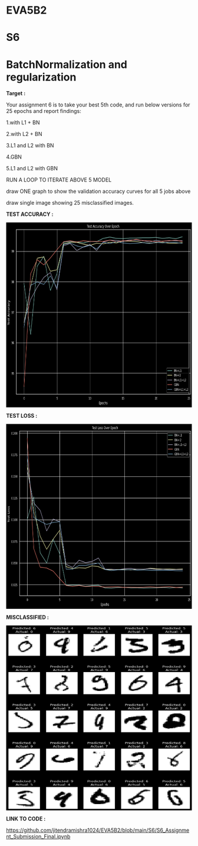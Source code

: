 # EVA5B2



# S6

# BatchNormalization and regularization 

**Target  :**

Your assignment 6 is to take your best 5th code, and run below versions for 25 epochs and report findings:

1.with L1 + BN

2.with L2 + BN

3.L1 and L2 with BN

4.GBN

5.L1 and L2 with GBN

RUN A LOOP TO ITERATE ABOVE 5 MODEL 

draw ONE graph to show the validation accuracy curves for all 5 jobs above

draw single image showing 25 misclassified images. 

**TEST ACCURACY :**

<a href="url"><img src="https://github.com/jitendramishra1024/EVA5B2/blob/main/S6/Images/TEST_ACCURACY_OVER_EPOCH.png" align="center" height="500" width="600" ></a>

**TEST LOSS :**

<a href="url"><img src="https://github.com/jitendramishra1024/EVA5B2/blob/main/S6/Images/TEST_LOSS_OVER_EPOCH.png" align="center" height="500" width="600" ></a>

**MISCLASSIFIED :**

<a href="url"><img src="https://github.com/jitendramishra1024/EVA5B2/blob/main/S6/Images/MISCLASSIFIED.png" align="center" height="500" width="600" ></a>

**LINK TO CODE :**

https://github.com/jitendramishra1024/EVA5B2/blob/main/S6/S6_Assignment_Submission_Final.ipynb

